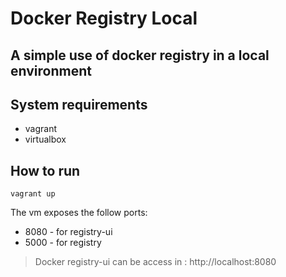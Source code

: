 # Docker Registry Local

## A simple use of docker registry in a local environment

## System requirements
- vagrant
- virtualbox


## How to run
```
vagrant up
```

The vm exposes the follow ports:
- 8080 - for registry-ui
- 5000 - for registry

> Docker registry-ui can be access in : http://localhost:8080
